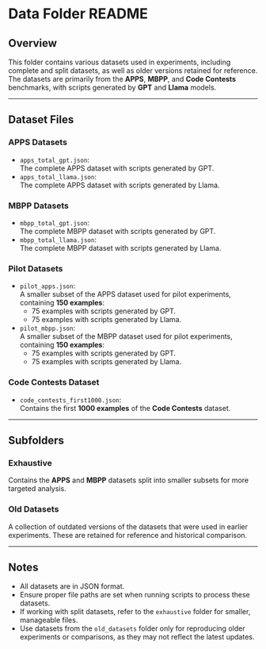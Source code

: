 # Data Folder README

## Overview
This folder contains various datasets used in experiments, including complete and split datasets, as well as older versions retained for reference. The datasets are primarily from the **APPS**, **MBPP**, and **Code Contests** benchmarks, with scripts generated by **GPT** and **Llama** models.

---

## Dataset Files

### **APPS Datasets**
- `apps_total_gpt.json`:  
  The complete APPS dataset with scripts generated by GPT.
- `apps_total_llama.json`:  
  The complete APPS dataset with scripts generated by Llama.

### **MBPP Datasets**
- `mbpp_total_gpt.json`:  
  The complete MBPP dataset with scripts generated by GPT.
- `mbpp_total_llama.json`:  
  The complete MBPP dataset with scripts generated by Llama.

### **Pilot Datasets**
- `pilot_apps.json`:  
  A smaller subset of the APPS dataset used for pilot experiments, containing **150 examples**:
  - 75 examples with scripts generated by GPT.
  - 75 examples with scripts generated by Llama.
- `pilot_mbpp.json`:  
  A smaller subset of the MBPP dataset used for pilot experiments, containing **150 examples**:
  - 75 examples with scripts generated by GPT.
  - 75 examples with scripts generated by Llama.

### **Code Contests Dataset**
- `code_contests_first1000.json`:  
  Contains the first **1000 examples** of the **Code Contests** dataset.

---

## Subfolders

### **Exhaustive**
Contains the **APPS** and **MBPP** datasets split into smaller subsets for more targeted analysis.

### **Old Datasets**
A collection of outdated versions of the datasets that were used in earlier experiments. These are retained for reference and historical comparison.

---

## Notes
- All datasets are in JSON format.
- Ensure proper file paths are set when running scripts to process these datasets.
- If working with split datasets, refer to the `exhaustive` folder for smaller, manageable files.
- Use datasets from the `old_datasets` folder only for reproducing older experiments or comparisons, as they may not reflect the latest updates.
